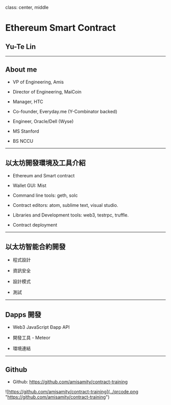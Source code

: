 class: center, middle

# Ethereum Smart Contract
## Yu-Te Lin

---
## About me

- VP of Engineering, Amis

- Director of Engineering, MaiCoin

- Manager, HTC

- Co-founder, Everyday.me (Y-Combinator backed)

- Engineer, Oracle/Dell (Wyse)

- MS Stanford

- BS NCCU

---

## 以太坊開發環境及工具介紹

- Ethereum and Smart contract

- Wallet GUI: Mist

- Command line tools: geth, solc

- Contract editors: atom, sublime text, visual studio.

- Libraries and Development tools: web3, testrpc, truffle.

- Contract deployment

---

## 以太坊智能合約開發

- 程式設計

- 資訊安全

- 設計模式

- 測試

---

## Dapps 開發

- Web3 JavaScript Ðapp API

- 開發工具 - Meteor

- 環境連結

---

## Github
- Github: https://github.com/amisamity/contract-training

![https://github.com/amisamity/contract-training](../qrcode.png "https://github.com/amisamity/contract-training")
